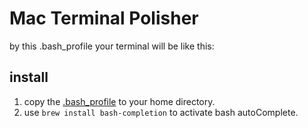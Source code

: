 # Mac Terminal Polisher
by this .bash_profile your terminal will be like this:

## install
 1. copy the [.bash_profile](https://github.com/naderdl/MacTerminalPolisher/blob/master/.bash_profile) to your home directory.
 2. use `brew install bash-completion` to activate bash autoComplete.
